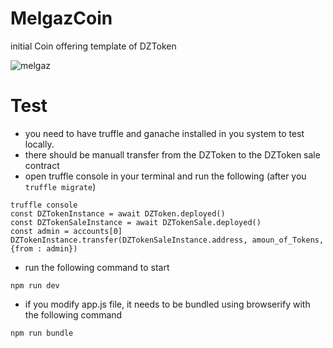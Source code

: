 # MelgazCoin
initial Coin offering template of DZToken 

![melgaz](https://user-images.githubusercontent.com/24751547/115444644-bbdc0d00-a20c-11eb-8a44-d074bdfe6a7e.png)

# Test
- you need to have truffle and ganache installed in you system to test locally.
- there should be manuall transfer from the DZToken to the DZToken sale contract 
- open truffle console in your terminal and run the following (after you ```truffle migrate```)
```
truffle console
const DZTokenInstance = await DZToken.deployed()
const DZTokenSaleInstance = await DZTokenSale.deployed()
const admin = accounts[0]
DZTokenInstance.transfer(DZTokenSaleInstance.address, amoun_of_Tokens, {from : admin})
```
- run the following command to start
```
npm run dev
```
- if you modify app.js file, it needs to be bundled using browserify with the following command 
```
npm run bundle 
```

